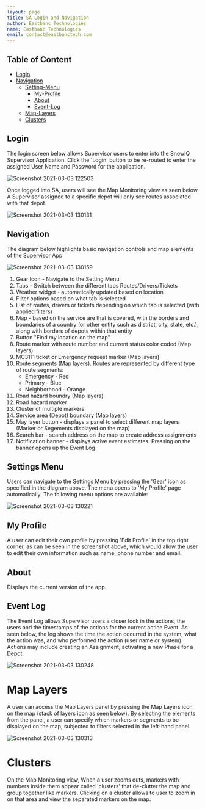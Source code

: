 ```yaml
---
layout: page
title: SA Login and Navigation
author: Eastbanc Technologies
name: Eastbanc Technologies
email: contact@eastbanctech.com
---
```




## Table of Content

- [Login](#-Login)
- [Navigation](#-Navigation)
  * [Setting-Menu](#-Setting-Menu)
    + [My-Profile](#-My-Profile)
    + [About](#-About)
    + [Event-Log](#-Event-Log)
  * [Map-Layers](#-Map-Layers)
  * [Clusters](#-Clusters)


## Login <a name="Login"></a>

The login screen below allows Supervisor users to enter into
 the SnowIQ Supervisor Application. Click the 'Login' button
 to be re-routed to enter the assigned User Name and Password
 for the application.

 ![Screenshot 2021-03-03 122503](https://user-images.githubusercontent.com/79857237/109845806-84dd7800-7c1b-11eb-9143-8bbf7c4624fc.png)

 Once logged into SA, users will see the Map Monitoring view as seen below.
 A Supervisor assigned to a specific depot will only see routes associated
 with that depot.

 ![Screenshot 2021-03-03 130131](https://user-images.githubusercontent.com/79857237/109851081-4054db00-7c21-11eb-9d67-0db47f67ce83.png)

 ## Navigation <a name="-Navigation"></a>
 The diagram below highlights basic navigation controls and map elements of the Supervisor App 

 ![Screenshot 2021-03-03 130159](https://user-images.githubusercontent.com/79857237/109851086-421e9e80-7c21-11eb-8985-0fdcd624c5c3.png)

 
 1. Gear Icon - Navigate to the Setting Menu
 1. Tabs - Switch between the different tabs Routes/Drivers/Tickets
 1. Weather widget - automatically updated based on location
 1. Filter options based on what tab is selected
 1. List of routes, drivers or tickets depending on which tab is selected (with applied filters)
 1. Map - based on the service are that is covered, with the borders and boundaries of a country (or other entity such as district, city, state, etc.), along with borders of depots within that entity
 1. Button "Find my location on the map"
 1. Route marker with route number and current status color coded (Map layers)
 1. MC3111 ticket or Emergency request marker (Map layers)
 1. Route segments (Map layers). Routes are represented by different type of route segments: 
    - Emergency - Red
    - Primary - Blue
    - Neighborhood - Orange
 1. Road hazard boundry (Map layers)
 1. Road hazard marker
 1. Cluster of multiple markers
 1. Service area (Depot) boundary (Map layers)
 1. May layer button - displays a panel to select different map layers (Marker or Segements displayed on the map)
 1. Search bar - search address on the map to create address assignments
 1. Notification banner - displays active event estimates. Pressing on the banner opens up the Event Log

 ## Settings Menu <a name="-Setting-Menu"></a>
 Users can navigate to the Settings Menu by pressing the 'Gear' icon as specified in the diagram above. The menu opens to 'My Profile' page automatically. The following menu options are available:

 ![Screenshot 2021-03-03 130221](https://user-images.githubusercontent.com/79857237/109851092-43e86200-7c21-11eb-929d-708935a2c9b5.png)

 ## My Profile <a name="-My-Profile"></a>
 A user can edit their own profile by pressing 'Edit Profile' in the top right corner, as can be seen in the screenshot above, which would allow the user to edit their own information such as name, phone number and email.

 ## About <a name="-About"></a>
 Displays the current version of the app.

 ## Event Log <a name="-Event-Log"></a>
 The Event Log allows Supervisor users a closer look in the actions, the users and the timestamps of the actions for the current actice Event. As seen below, the log shows the time the action occurred in the system, what the action was, and who performed the action (user name or system). Actions may include creating an Assignment, activating a new Phase for a Depot.

 ![Screenshot 2021-03-03 130248](https://user-images.githubusercontent.com/79857237/109851103-477be900-7c21-11eb-875b-eb317f27273c.png)

 # Map Layers <a name="-Map-Layers"></a>
 A user can access the Map Layers panel by pressing the Map Layers icon on the map (stack of layers icon as seen below). By selecting the elements from the panel, a user can specify which markers or segments to be displayed on the map, subjected to filters selected in the left-hand panel.

 ![Screenshot 2021-03-03 130313](https://user-images.githubusercontent.com/79857237/109851111-4945ac80-7c21-11eb-82be-4de629453545.png)

 # Clusters <a name="-Clusters"></a>
 On the Map Monitoring view, When a user zooms outs, markers with numbers inside them appear called 'clusters' that de-clutter the map and group together like markers. Clicking on a cluster allows to user to zoom in on that area and view the separated markers on the map.
